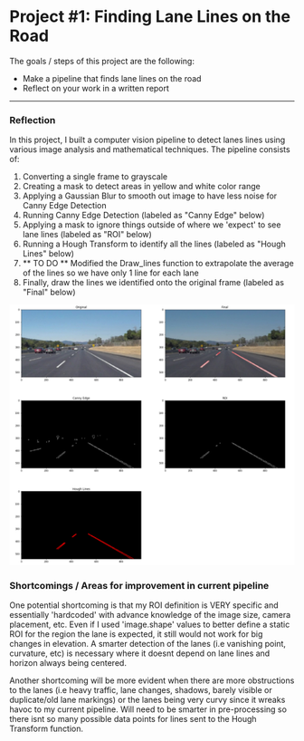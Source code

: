 # **Project #1: Finding Lane Lines on the Road** 

The goals / steps of this project are the following:
* Make a pipeline that finds lane lines on the road
* Reflect on your work in a written report

[//]: # (Image References)

[image1]: ./test_images/pipeline.png "Pipeline"

---

### Reflection

In this project, I built a computer vision pipeline to detect lanes lines using various image analysis and mathematical techniques.   The pipeline consists of:

1. Converting a single frame to grayscale
2. Creating a mask to detect areas in yellow and white color range
3. Applying a Gaussian Blur to smooth out image to have less noise for Canny Edge Detection
4. Running Canny Edge Detection (labeled as "Canny Edge" below)
5. Applying a mask to ignore things outside of where we 'expect' to see lane lines (labeled as "ROI" below)
6. Running a Hough Transform to identify all the lines (labeled as "Hough Lines" below)
7. ** TO DO ** Modified the Draw_lines function to extrapolate the average of the lines so we have only 1 line for each lane
8. Finally, draw the lines we identified onto the original frame (labeled as "Final" below)

![alt text][image1]

###  Shortcomings / Areas for improvement in current pipeline 


One potential shortcoming is that my ROI definition is VERY specific and essentially 'hardcoded' with advance knowledge of the image size, camera placement, etc.  Even if I used 'image.shape' values to better define a static  ROI for the region the lane is expected, it still would not work for big changes in elevation.  A smarter detection of the lanes (i.e vanishing point, curvature, etc) is necessary where it doesnt depend on lane lines and horizon always being centered.

Another shortcoming will be more evident when there are more obstructions to the lanes (i.e heavy traffic, lane changes, shadows, barely visible or duplicate/old lane markings) or the lanes being very curvy since it wreaks havoc to my current pipeline.  Will need to be smarter in pre-processing so there isnt so many possible data points for lines sent to the Hough Transform function.

